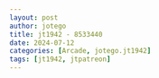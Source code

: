 ```yaml
---
layout: post
author: jotego
title: jt1942 - 8533440
date: 2024-07-12
categories: [Arcade, jotego.jt1942]
tags: [jt1942, jtpatreon]
---
```


